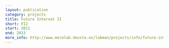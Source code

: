 ```yaml
--- 
layout: publication
category: projects
title: Future Internet II
short: FI2
start: 2011
end: 2013
more_info: http://www.morelab.deusto.es/labman/projects/info/future-internet-ii
--- 
```

